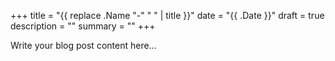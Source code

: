 +++
title = "{{ replace .Name "-" " " | title }}"
date = "{{ .Date }}"
draft = true
description = ""
summary = ""
+++

Write your blog post content here...